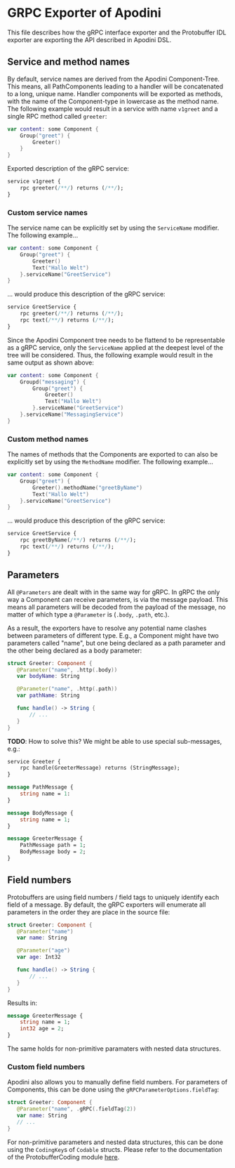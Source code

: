 # GRPC Exporter of Apodini

This file describes how the gRPC interface exporter and the Protobuffer IDL exporter are exporting the API described in Apodini DSL.

## Service and method names

By default, service names are derived from the Apodini Component-Tree.
This means, all PathComponents leading to a handler will be concatenated to a long, unique name.
Handler components will be exported as methods, with the name of the Component-type in lowercase as the method name.
The following example would result in a service with name `v1greet` and a single RPC method called `greeter`:

```swift
var content: some Component {
    Group("greet") {
        Greeter()
    }
}
```

Exported description of the gRPC service:

```protobuf
service v1greet {
    rpc greeter(/**/) returns (/**/);
}
```

### Custom service names

The service name can be explicitly set by using the `ServiceName` modifier.
The following example...

```swift
var content: some Component {
    Group("greet") {
        Greeter()
        Text("Hallo Welt")
    }.serviceName("GreetService")
}
```
... would produce this description of the gRPC service:

```protobuf
service GreetService {
    rpc greeter(/**/) returns (/**/);
    rpc text(/**/) returns (/**/);
}
```

Since the Apodini Component tree needs to be flattend to be representable as a gRPC service, only the `ServiceName` applied at the deepest level of the tree will be considered.
Thus, the following example would result in the same output as shown above:

```swift
var content: some Component {
    Groupd("messaging") {
        Group("greet") {
            Greeter()
            Text("Hallo Welt")
        }.serviceName("GreetService")
    }.serviceName("MessagingService")
}
```

### Custom method names

The names of methods that the Components are exported to can also be explicitly set by using the `MethodName` modifier.
The following example...

```swift
var content: some Component {
    Group("greet") {
        Greeter().methodName("greetByName")
        Text("Hallo Welt")
    }.serviceName("GreetService")
}
```
... would produce this description of the gRPC service:

```protobuf
service GreetService {
    rpc greetByName(/**/) returns (/**/);
    rpc text(/**/) returns (/**/);
}
```

## Parameters

All `@Parameters` are dealt with in the same way for gRPC.
In gRPC the only way a Component can receive parameters, is via the message payload.
This means all parameters will be decoded from the payload of the message, no matter of which type a `@Parameter` is (`.body`, `.path`, etc.).

As a result, the exporters have to resolve any potential name clashes between parameters of different type.
E.g., a Component might have two parameters called "name", but one being declared as a path parameter and the other being declared as a body parameter: 

```swift
struct Greeter: Component {
   @Parameter("name", .http(.body))
   var bodyName: String

   @Parameter("name", .http(.path))
   var pathName: String

   func handle() -> String {
       // ...
   } 
}
```

**TODO**: How to solve this? 
We might be able to use special sub-messages, e.g.:

```protobuf
service Greeter {
    rpc handle(GreeterMessage) returns (StringMessage);
}

message PathMessage {
    string name = 1:
}

message BodyMessage {
    string name = 1;
}

message GreeterMessage {
    PathMessage path = 1;
    BodyMessage body = 2;
}
```

## Field numbers

Protobuffers are using field numbers / field tags to uniquely identify each field of a message.
By default, the gRPC exporters will enumerate all parameters in the order they are place in the source file:

```swift
struct Greeter: Component {
   @Parameter("name")
   var name: String

   @Parameter("age")
   var age: Int32

   func handle() -> String {
       // ...
   } 
}
```

Results in:

```protobuf
message GreeterMessage {
    string name = 1;
    int32 age = 2;
}
```

The same holds for non-primitive paramaters with nested data structures.

### Custom field numbers

Apodini also allows you to manually define field numbers.
For parameters of Components, this can be done using the `gRPCParameterOptions.fieldTag`:

```swift
struct Greeter: Component {
   @Parameter("name", .gRPC(.fieldTag(2))
   var name: String
   // ...
}
```

For non-primitive parameters and nested data structures, this can be done using the `CodingKey`s of `Codable` structs.
Please refer to the documentation of the ProtobufferCoding module [here](<./../../Sources/ProtobufferCoding/README.md>).
